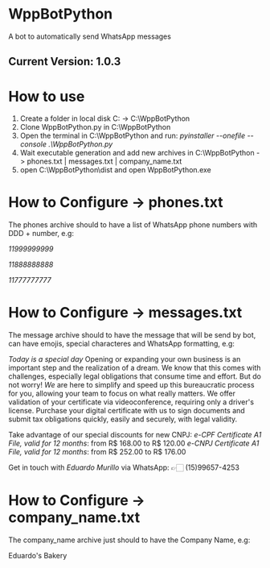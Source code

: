 # WppBotPython
A bot to automatically send WhatsApp messages
## Current Version: 1.0.3

# How to use
1. Create a folder in local disk C: -> C:\WppBotPython
2. Clone WppBotPython.py in C:\WppBotPython
3. Open the terminal in C:\WppBotPython and run: *pyinstaller --onefile --console .\WppBotPython.py*
4. Wait executable generation and add new archives in C:\WppBotPython -> phones.txt | messages.txt | company_name.txt
5. open C:\WppBotPython\dist and open WppBotPython.exe

# How to Configure -> phones.txt
The phones archive should to have a list of WhatsApp phone numbers with DDD + number, e.g: 

*11999999999*

*11888888888*

*11777777777*

# How to Configure -> messages.txt
The message archive should to have the message that will be send by bot, can have emojis, special characteres and WhatsApp formatting, e.g:

*Today is a special day*
Opening or expanding your own business is an important step and the realization of a dream. We know that this comes with challenges, especially legal obligations that consume time and effort.
But do not worry! *We* are here to simplify and speed up this bureaucratic process for you, allowing your team to focus on what really matters.
We offer validation of your certificate via videoconference, requiring only a driver's license.
Purchase your digital certificate with us to sign documents and submit tax obligations quickly, easily and securely, with legal validity.

Take advantage of our special discounts for new CNPJ:
*e-CPF Certificate A1 File, valid for 12 months*: from R$ 168.00 to R$ 120.00
*e-CNPJ Certificate A1 File, valid for 12 months*: from R$ 252.00 to R$ 176.00

Get in touch with
*Eduardo Murillo* via WhatsApp: 👉🏻 (15)99657-4253

# How to Configure -> company_name.txt
The company_name archive just should to have the Company Name, e.g:

Eduardo's Bakery
